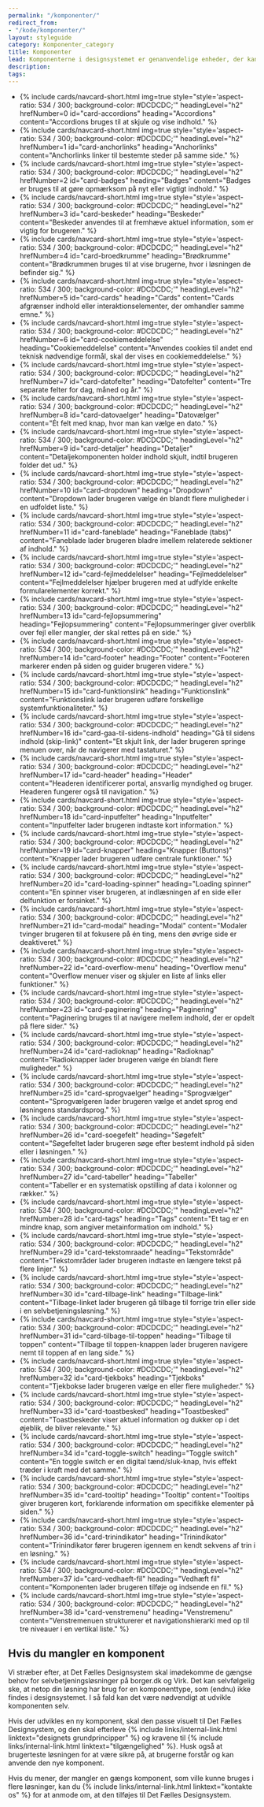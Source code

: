 ```yaml
---
permalink: "/komponenter/"
redirect_from:
- "/kode/komponenter/"
layout: styleguide
category: Komponenter_category
title: Komponenter
lead: Komponenterne i designsystemet er genanvendelige enheder, der kan sættes sammen på mange forskellige måder, i forskellige mønstre, for at bygge de selvbetjeningsløsninger, dine brugere har brug for.
description:
tags:
---
```


<ul class="row card-row">
    <li class="col-12 col-sm-6 col-md-4">
        {% include cards/navcard-short.html img=true style="style='aspect-ratio: 534 / 300; background-color: #DCDCDC;'" headingLevel="h2" hrefNumber=0
        id="card-accordions"
        heading="Accordions" 
        content="Accordions bruges til at skjule og vise indhold." 
        %}
    </li>
    <li class="col-12 col-sm-6 col-md-4">
        {% include cards/navcard-short.html img=true style="style='aspect-ratio: 534 / 300; background-color: #DCDCDC;'" headingLevel="h2" hrefNumber=1
        id="card-anchorlinks"  
        heading="Anchorlinks" 
        content="Anchorlinks linker til bestemte steder på samme side." 
        %}
    </li>
    <li class="col-12 col-sm-6 col-md-4">
        {% include cards/navcard-short.html img=true style="style='aspect-ratio: 534 / 300; background-color: #DCDCDC;'" headingLevel="h2" hrefNumber=2
        id="card-badges"  
        heading="Badges" 
        content="Badges er bruges til at gøre opmærksom på nyt eller vigtigt indhold." 
        %}
    </li>
    <li class="col-12 col-sm-6 col-md-4">
        {% include cards/navcard-short.html img=true style="style='aspect-ratio: 534 / 300; background-color: #DCDCDC;'" headingLevel="h2" hrefNumber=3
        id="card-beskeder"  
        heading="Beskeder" 
        content="Beskeder anvendes til at fremhæve aktuel information, som er vigtig for brugeren." 
        %}
    </li>
    <li class="col-12 col-sm-6 col-md-4">
        {% include cards/navcard-short.html img=true style="style='aspect-ratio: 534 / 300; background-color: #DCDCDC;'" headingLevel="h2" hrefNumber=4
        id="card-broedkrumme"  
        heading="Brødkrumme" 
        content="Brødkrummen bruges til at vise brugerne, hvor i løsningen de befinder sig." 
        %}
    </li>
    <li class="col-12 col-sm-6 col-md-4">
        {% include cards/navcard-short.html img=true style="style='aspect-ratio: 534 / 300; background-color: #DCDCDC;'" headingLevel="h2" hrefNumber=5
        id="card-cards"  
        heading="Cards" 
        content="Cards afgrænser indhold eller interaktionselementer, der omhandler samme emne." 
        %}
    </li>
    <li class="col-12 col-sm-6 col-md-4">
        {% include cards/navcard-short.html img=true style="style='aspect-ratio: 534 / 300; background-color: #DCDCDC;'" headingLevel="h2" hrefNumber=6
        id="card-cookiemeddelelse"  
        heading="Cookiemeddelelse" 
        content="Anvendes cookies til andet end teknisk nødvendige formål, skal der vises en cookiemeddelelse." 
        %}
    </li>
    <li class="col-12 col-sm-6 col-md-4">
        {% include cards/navcard-short.html img=true style="style='aspect-ratio: 534 / 300; background-color: #DCDCDC;'" headingLevel="h2" hrefNumber=7
        id="card-datofelter"  
        heading="Datofelter" 
        content="Tre separate felter for dag, måned og år." 
        %}
    </li>
    <li class="col-12 col-sm-6 col-md-4">
        {% include cards/navcard-short.html img=true style="style='aspect-ratio: 534 / 300; background-color: #DCDCDC;'" headingLevel="h2" hrefNumber=8
        id="card-datovaelger"  
        heading="Datovælger" 
        content="Ét felt med knap, hvor man kan vælge en dato." 
        %}
    </li>
    <li class="col-12 col-sm-6 col-md-4">
        {% include cards/navcard-short.html img=true style="style='aspect-ratio: 534 / 300; background-color: #DCDCDC;'" headingLevel="h2" hrefNumber=9
        id="card-detaljer"  
        heading="Detaljer" 
        content="Detaljekomponenten holder indhold skjult, indtil brugeren folder det ud." 
        %}
    </li>
    <li class="col-12 col-sm-6 col-md-4">
        {% include cards/navcard-short.html img=true style="style='aspect-ratio: 534 / 300; background-color: #DCDCDC;'" headingLevel="h2" hrefNumber=10
        id="card-dropdown"  
        heading="Dropdown" 
        content="Dropdown lader brugeren vælge én blandt flere muligheder i en udfoldet liste." 
        %}
    </li>
    <li class="col-12 col-sm-6 col-md-4">
        {% include cards/navcard-short.html img=true style="style='aspect-ratio: 534 / 300; background-color: #DCDCDC;'" headingLevel="h2" hrefNumber=11
        id="card-faneblade"  
        heading="Faneblade (tabs)" 
        content="Faneblade lader brugeren bladre imellem relaterede sektioner af indhold." 
        %}
    </li>
    <li class="col-12 col-sm-6 col-md-4">
        {% include cards/navcard-short.html img=true style="style='aspect-ratio: 534 / 300; background-color: #DCDCDC;'" headingLevel="h2" hrefNumber=12
        id="card-fejlmeddelelser"  
        heading="Fejlmeddelelser" 
        content="Fejlmeddelelser hjælper brugeren med at udfylde enkelte formularelementer korrekt." 
        %}
    </li>
    <li class="col-12 col-sm-6 col-md-4">
        {% include cards/navcard-short.html img=true style="style='aspect-ratio: 534 / 300; background-color: #DCDCDC;'" headingLevel="h2" hrefNumber=13
        id="card-fejlopsummering"  
        heading="Fejlopsummering" 
        content="Fejlopsummeringer giver overblik over fejl eller mangler, der skal rettes på en side." 
        %}
    </li>
    <li class="col-12 col-sm-6 col-md-4">
        {% include cards/navcard-short.html img=true style="style='aspect-ratio: 534 / 300; background-color: #DCDCDC;'" headingLevel="h2" hrefNumber=14
        id="card-footer"  
        heading="Footer" 
        content="Footeren markerer enden på siden og guider brugeren videre." 
        %}
    </li>
    <li class="col-12 col-sm-6 col-md-4">
        {% include cards/navcard-short.html img=true style="style='aspect-ratio: 534 / 300; background-color: #DCDCDC;'" headingLevel="h2" hrefNumber=15
        id="card-funktionslink"  
        heading="Funktionslink" 
        content="Funktionslink lader brugeren udføre forskellige systemfunktionaliteter." 
        %}
    </li>
    <li class="col-12 col-sm-6 col-md-4">
        {% include cards/navcard-short.html img=true style="style='aspect-ratio: 534 / 300; background-color: #DCDCDC;'" headingLevel="h2" hrefNumber=16
        id="card-gaa-til-sidens-indhold"  
        heading="Gå til sidens indhold (skip-link)" 
        content="Et skjult link, der lader brugeren springe menuen over, når de navigerer med tastaturet." 
        %}
    </li>
    <li class="col-12 col-sm-6 col-md-4">
        {% include cards/navcard-short.html img=true style="style='aspect-ratio: 534 / 300; background-color: #DCDCDC;'" headingLevel="h2" hrefNumber=17
        id="card-header"  
        heading="Header" 
        content="Headeren identificerer portal, ansvarlig myndighed og bruger. Headeren fungerer også til navigation." 
        %}
    </li>
    <li class="col-12 col-sm-6 col-md-4">
        {% include cards/navcard-short.html img=true style="style='aspect-ratio: 534 / 300; background-color: #DCDCDC;'" headingLevel="h2" hrefNumber=18
        id="card-inputfelter"  
        heading="Inputfelter" 
        content="Inputfelter lader brugeren indtaste kort information." 
        %}
    </li>
    <li class="col-12 col-sm-6 col-md-4">
        {% include cards/navcard-short.html img=true style="style='aspect-ratio: 534 / 300; background-color: #DCDCDC;'" headingLevel="h2" hrefNumber=19
        id="card-knapper"  
        heading="Knapper (Buttons)" 
        content="Knapper lader brugeren udføre centrale funktioner." 
        %}
    </li>
    <li class="col-12 col-sm-6 col-md-4">
        {% include cards/navcard-short.html img=true style="style='aspect-ratio: 534 / 300; background-color: #DCDCDC;'" headingLevel="h2" hrefNumber=20
        id="card-loading-spinner"  
        heading="Loading spinner" 
        content="En spinner viser brugeren, at indlæsningen af en side eller delfunktion er forsinket." 
        %}
    </li>
    <li class="col-12 col-sm-6 col-md-4">
        {% include cards/navcard-short.html img=true style="style='aspect-ratio: 534 / 300; background-color: #DCDCDC;'" headingLevel="h2" hrefNumber=21
        id="card-modal"  
        heading="Modal" 
        content="Modaler tvinger brugeren til at fokusere på én ting, mens den øvrige side er deaktiveret." 
        %}
    </li>
    <li class="col-12 col-sm-6 col-md-4">
        {% include cards/navcard-short.html img=true style="style='aspect-ratio: 534 / 300; background-color: #DCDCDC;'" headingLevel="h2" hrefNumber=22
        id="card-overflow-menu"  
        heading="Overflow menu" 
        content="Overflow menuer viser og skjuler en liste af links eller funktioner." 
        %}
    </li>
    <li class="col-12 col-sm-6 col-md-4">
        {% include cards/navcard-short.html img=true style="style='aspect-ratio: 534 / 300; background-color: #DCDCDC;'" headingLevel="h2" hrefNumber=23
        id="card-paginering"  
        heading="Paginering" 
        content="Paginering bruges til at navigere mellem indhold, der er opdelt på flere sider." 
        %}
    </li>
    <li class="col-12 col-sm-6 col-md-4">
        {% include cards/navcard-short.html img=true style="style='aspect-ratio: 534 / 300; background-color: #DCDCDC;'" headingLevel="h2" hrefNumber=24
        id="card-radioknap"  
        heading="Radioknap" 
        content="Radioknapper lader brugeren vælge én blandt flere muligheder." 
        %}
    </li>
    <li class="col-12 col-sm-6 col-md-4">
        {% include cards/navcard-short.html img=true style="style='aspect-ratio: 534 / 300; background-color: #DCDCDC;'" headingLevel="h2" hrefNumber=25
        id="card-sprogvaelger"  
        heading="Sprogvælger" 
        content="Sprogvælgeren lader brugeren vælge et andet sprog end løsningens standardsprog." 
        %}
    </li>
    <li class="col-12 col-sm-6 col-md-4">
        {% include cards/navcard-short.html img=true style="style='aspect-ratio: 534 / 300; background-color: #DCDCDC;'" headingLevel="h2" hrefNumber=26
        id="card-soegefelt"  
        heading="Søgefelt" 
        content="Søgefeltet lader brugeren søge efter bestemt indhold på siden eller i løsningen." 
        %}
    </li>
    <li class="col-12 col-sm-6 col-md-4">
        {% include cards/navcard-short.html img=true style="style='aspect-ratio: 534 / 300; background-color: #DCDCDC;'" headingLevel="h2" hrefNumber=27
        id="card-tabeller"  
        heading="Tabeller" 
        content="Tabeller er en systematisk opstilling af data i kolonner og rækker." 
        %}
    </li>
    <li class="col-12 col-sm-6 col-md-4">
        {% include cards/navcard-short.html img=true style="style='aspect-ratio: 534 / 300; background-color: #DCDCDC;'" headingLevel="h2" hrefNumber=28
        id="card-tags"  
        heading="Tags" 
        content="Et tag er en mindre knap, som angiver metainformation om indhold." 
        %}
    </li>
    <li class="col-12 col-sm-6 col-md-4">
        {% include cards/navcard-short.html img=true style="style='aspect-ratio: 534 / 300; background-color: #DCDCDC;'" headingLevel="h2" hrefNumber=29
        id="card-tekstomraade"  
        heading="Tekstområde" 
        content="Tekstområder lader brugeren indtaste en længere tekst på flere linjer." 
        %}
    </li>
    <li class="col-12 col-sm-6 col-md-4">
        {% include cards/navcard-short.html img=true style="style='aspect-ratio: 534 / 300; background-color: #DCDCDC;'" headingLevel="h2" hrefNumber=30
        id="card-tilbage-link"  
        heading="Tilbage-link" 
        content="Tilbage-linket lader brugeren gå tilbage til forrige trin eller side i en selvbetjeningsløsning." 
        %}
    </li>
    <li class="col-12 col-sm-6 col-md-4">
        {% include cards/navcard-short.html img=true style="style='aspect-ratio: 534 / 300; background-color: #DCDCDC;'" headingLevel="h2" hrefNumber=31
        id="card-tilbage-til-toppen"  
        heading="Tilbage til toppen" 
        content="Tilbage til toppen-knappen lader brugeren navigere nemt til toppen af en lang side." 
        %}
    </li>
    <li class="col-12 col-sm-6 col-md-4">
        {% include cards/navcard-short.html img=true style="style='aspect-ratio: 534 / 300; background-color: #DCDCDC;'" headingLevel="h2" hrefNumber=32
        id="card-tjekboks"  
        heading="Tjekboks" 
        content="Tjekbokse lader brugeren vælge en eller flere muligheder." 
        %}
    </li>
    <li class="col-12 col-sm-6 col-md-4">
        {% include cards/navcard-short.html img=true style="style='aspect-ratio: 534 / 300; background-color: #DCDCDC;'" headingLevel="h2" hrefNumber=33
        id="card-toastbesked"  
        heading="Toastbesked" 
        content="Toastbeskeder viser aktuel information og dukker op i det øjeblik, de bliver relevante." 
        %}
    </li>
    <li class="col-12 col-sm-6 col-md-4">
        {% include cards/navcard-short.html img=true style="style='aspect-ratio: 534 / 300; background-color: #DCDCDC;'" headingLevel="h2" hrefNumber=34
        id="card-toggle-switch"  
        heading="Toggle switch" 
        content="En toggle switch er en digital tænd/sluk-knap, hvis effekt træder i kraft med det samme." 
        %}
    </li>
    <li class="col-12 col-sm-6 col-md-4">
        {% include cards/navcard-short.html img=true style="style='aspect-ratio: 534 / 300; background-color: #DCDCDC;'" headingLevel="h2" hrefNumber=35
        id="card-tooltip"  
        heading="Tooltip" 
        content="Tooltips giver brugeren kort, forklarende information om specifikke elementer på siden." 
        %}
    </li>
    <li class="col-12 col-sm-6 col-md-4">
        {% include cards/navcard-short.html img=true style="style='aspect-ratio: 534 / 300; background-color: #DCDCDC;'" headingLevel="h2" hrefNumber=36
        id="card-trinindikator"  
        heading="Trinindikator" 
        content="Trinindikator fører brugeren igennem en kendt sekvens af trin i en løsning." 
        %}
    </li>
    <li class="col-12 col-sm-6 col-md-4">
        {% include cards/navcard-short.html img=true style="style='aspect-ratio: 534 / 300; background-color: #DCDCDC;'" headingLevel="h2" hrefNumber=37
        id="card-vedhaeft-fil"  
        heading="Vedhæft fil" 
        content="Komponenten lader brugeren tilføje og indsende en fil." 
        %}
    </li>
    <li class="col-12 col-sm-6 col-md-4">
        {% include cards/navcard-short.html img=true style="style='aspect-ratio: 534 / 300; background-color: #DCDCDC;'" headingLevel="h2" hrefNumber=38
        id="card-venstremenu"  
        heading="Venstremenu" 
        content="Venstremenuen strukturerer et navigationshierarki med op til tre niveauer i en vertikal liste." 
        %}
    </li>
</ul>

## Hvis du mangler en komponent

Vi stræber efter, at Det Fælles Designsystem skal imødekomme de gængse behov for selvbetjeningsløsninger på borger.dk og Virk. Det kan selvfølgelig ske, at netop din løsning har brug for en komponenttype, som (endnu) ikke findes i designsystemet. I så fald kan det være nødvendigt at udvikle komponenten selv.

Hvis der udvikles en ny komponent, skal den passe visuelt til Det Fælles Designsystem, og den skal efterleve {% include links/internal-link.html linktext="designets grundprincipper" %} og kravene til {% include links/internal-link.html linktext="tilgængelighed" %}. Husk også at brugerteste løsningen for at være sikre på, at brugerne forstår og kan anvende den nye komponent.

Hvis du mener, der mangler en gængs komponent, som ville kunne bruges i flere løsninger, kan du {% include links/internal-link.html linktext="kontakte os" %} for at anmode om, at den tilføjes til Det Fælles Designsystem.
